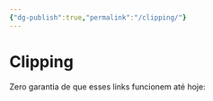 ```yaml
---
{"dg-publish":true,"permalink":"/clipping/"}
---
```


# Clipping
Zero garantia de que esses links funcionem até hoje:
